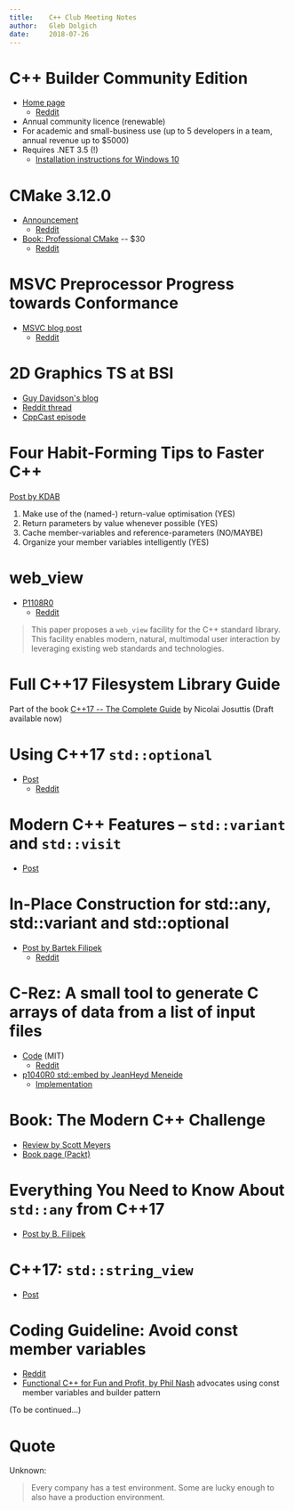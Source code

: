 ```yaml
---
title:    C++ Club Meeting Notes
author:   Gleb Dolgich
date:     2018-07-26
---
```


# C++ Builder Community Edition

* [Home page](https://www.embarcadero.com/products/cbuilder/starter/free-download)
    * [Reddit](https://www.reddit.com/r/cpp/comments/90jnyf/c_builder_free_community_edition_released/)
* Annual community licence (renewable)
* For academic and small-business use (up to 5 developers in a team, annual revenue up to $5000)
* Requires .NET 3.5 (!)
    * [Installation instructions for Windows 10](https://winaero.com/blog/offline-install-of-net-framework-3-5-in-windows-10-using-dism/)

# CMake 3.12.0

* [Announcement](https://blog.kitware.com/cmake-3-12-0-available-for-download/)
    * [Reddit](https://www.reddit.com/r/programming/comments/8zrtzg/cmake_3120_released/)
* [Book: Professional CMake](https://crascit.com/professional-cmake/) -- $30
    * [Reddit](https://www.reddit.com/r/cpp/comments/8xq6n1/professional_cmake_a_practical_guide/)

# MSVC Preprocessor Progress towards Conformance

* [MSVC blog post](https://blogs.msdn.microsoft.com/vcblog/2018/07/06/msvc-preprocessor-progress-towards-conformance/)
    * [Reddit](https://www.reddit.com/r/cpp/comments/8wodex/msvc_preprocessor_progress_towards_conformance/)

# 2D Graphics TS at BSI

* [Guy Davidson's blog](https://hatcat.com/?p=63)
* [Reddit thread](https://www.reddit.com/r/cpp/comments/8yjvbw/the_2d_graphics_ts/)
* [CppCast episode](http://cppcast.com/2018/07/guy-davidson/)

# Four Habit-Forming Tips to Faster C++

[Post by KDAB](https://www.kdab.com/four-habit-forming-tips-faster-c/)

1. Make use of the (named-) return-value optimisation (YES)
2. Return parameters by value whenever possible (YES)
3. Cache member-variables and reference-parameters (NO/MAYBE)
4. Organize your member variables intelligently (YES)

# web_view

* [P1108R0](http://www.open-std.org/jtc1/sc22/wg21/docs/papers/2018/p1108r0.html)
    * [Reddit](https://www.reddit.com/r/cpp/comments/900dor/stdweb_view_proposal/)

> This paper proposes a `web_view` facility for the C++ standard library. This facility enables modern, natural, multimodal user interaction by leveraging existing web standards and technologies.

# Full C++17 Filesystem Library Guide

Part of the book [C++17 -- The Complete Guide](http://cppstd17.com/) by Nicolai Josuttis (Draft available now)

# Using C++17 `std::optional`

* [Post](https://www.bfilipek.com/2018/05/using-optional.html)
    * [Reddit](https://www.reddit.com/r/programming/comments/8hnpk2/using_c17_stdoptional/)

# Modern C++ Features – `std::variant` and `std::visit`

* [Post](https://arne-mertz.de/2018/05/modern-c-features-stdvariant-and-stdvisit/)

# In-Place Construction for std::any, std::variant and std::optional

* [Post by Bartek Filipek](https://www.bfilipek.com/2018/07/in-place-cpp17.html)
    * [Reddit](https://www.reddit.com/r/cpp/comments/8z8mpb/inplace_construction_for_stdany_stdvariant_and/)

# C-Rez: A small tool to generate C arrays of data from a list of input files

* [Code](https://github.com/mobius3/c-rez) (MIT)
    * [Reddit](https://www.reddit.com/r/cpp/comments/8vxicy/crez_generates_ch_from_assets_so_you_link_to_them/)
* [p1040R0 std::embed by JeanHeyd Meneide](http://www.open-std.org/jtc1/sc22/wg21/docs/papers/2018/p1040r0.html)
    * [Implementation](https://github.com/ThePhD/embed)

# Book: The Modern C++ Challenge

* [Review by Scott Meyers](https://scottmeyers.blogspot.com/2018/06/interesting-book-modern-c-challenge.html)
* [Book page (Packt)](https://www.packtpub.com/application-development/modern-c-challenge)

# Everything You Need to Know About `std::any` from C++17

* [Post by B. Filipek](https://www.bfilipek.com/2018/06/any.html)

# C++17: `std::string_view`

* [Post](http://www.nuonsoft.com/blog/2018/06/06/c17-stdstring_view/)

# Coding Guideline: Avoid const member variables

* [Reddit](https://www.reddit.com/r/cpp/comments/8wbeom/coding_guideline_avoid_const_member_variables/)
* [Functional C++ for Fun and Profit, by Phil Nash](https://www.youtube.com/watch?v=tc9CDdJmoWE) advocates using const member variables and builder pattern

(To be continued...)

# Quote

Unknown:

> Every company has a test environment. Some are lucky enough to also have a production environment.
